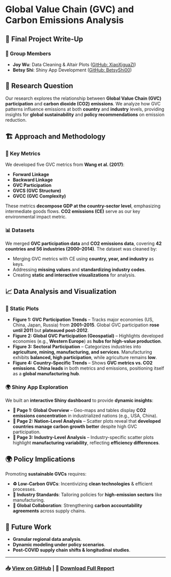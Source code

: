 # Global Value Chain (GVC) and Carbon Emissions Analysis

## 📌 Final Project Write-Up
### 👥 Group Members
- **Joy Wu**: Data Cleaning & Altair Plots ([GitHub: XiaoXiguaZI](https://github.com/XiaoXiguaZI))
- **Betsy Shi**: Shiny App Development ([GitHub: BetsyShi00](https://github.com/BetsyShi00))

## 🎯 Research Question
Our research explores the relationship between **Global Value Chain (GVC) participation** and **carbon dioxide (CO2) emissions**. We analyze how GVC patterns influence emissions at both **country** and **industry** levels, providing insights for **global sustainability** and **policy recommendations** on emission reduction.

## 🏗️ Approach and Methodology
### 🔢 Key Metrics
We developed five GVC metrics from **Wang et al. (2017)**:
- **Forward Linkage**
- **Backward Linkage**
- **GVC Participation**
- **GVCS (GVC Structure)**
- **GVCC (GVC Complexity)**

These metrics **decompose GDP at the country-sector level**, emphasizing intermediate goods flows. **CO2 emissions (CE)** serve as our key environmental impact metric.

### 📊 Datasets
We merged **GVC participation data** and **CO2 emissions data**, covering **42 countries and 56 industries (2000–2014)**. The dataset was cleaned by:
- Merging GVC metrics with CE using **country, year, and industry** as keys.
- Addressing **missing values** and **standardizing industry codes**.
- Creating **static and interactive visualizations** for analysis.

## 📈 Data Analysis and Visualization
### 📌 Static Plots
- **Figure 1: GVC Participation Trends** – Tracks major economies (US, China, Japan, Russia) from **2001–2015**. Global GVC participation **rose until 2011** but **plateaued post-2012**.
- **Figure 2: Global GVC Participation (Geospatial)** – Highlights developed economies (e.g., **Western Europe**) as **hubs for high-value production**.
- **Figure 3: Sectoral Participation** – Categorizes industries into **agriculture, mining, manufacturing, and services**. Manufacturing exhibits **balanced, high participation**, while agriculture remains **low**.
- **Figure 4: Country-Specific Trends** – Shows **GVC metrics vs. CO2 emissions**. **China leads** in both metrics and emissions, positioning itself as a **global manufacturing hub**.

### 🌍 Shiny App Exploration
We built an **interactive Shiny dashboard** to provide **dynamic insights**:
- **📌 Page 1: Global Overview** – Geo-maps and tables display **CO2 emissions concentration** in industrialized nations (e.g., USA, China).
- **📌 Page 2: Nation-Level Analysis** – Scatter plots reveal that **developed countries manage carbon growth better** despite high GVC participation.
- **📌 Page 3: Industry-Level Analysis** – Industry-specific scatter plots highlight **manufacturing variability**, reflecting **efficiency differences**.

## 🌍 Policy Implications
Promoting **sustainable GVCs** requires:
- **♻️ Low-Carbon GVCs**: Incentivizing **clean technologies** & efficient processes.
- **📜 Industry Standards**: Tailoring policies for **high-emission sectors** like manufacturing.
- **🤝 Global Collaboration**: Strengthening **carbon accountability agreements** across supply chains.

## 🚀 Future Work
- **Granular regional data analysis**.
- **Dynamic modeling under policy scenarios**.
- **Post-COVID supply chain shifts & longitudinal studies**.

---
### 📥 [View on GitHub](https://github.com/XiaoXiguaZI) | 📄 [Download Full Report](resume.pdf)

